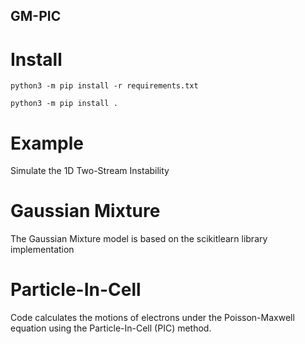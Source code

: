 ## GM-PIC

# Install
```python3 -m pip install -r requirements.txt ```

```python3 -m pip install . ```

# Example
Simulate the 1D Two-Stream Instability

# Gaussian Mixture
The Gaussian Mixture model is based on the scikitlearn library implementation

# Particle-In-Cell
Code calculates the motions of electrons under the Poisson-Maxwell equation using the Particle-In-Cell (PIC) method. 

